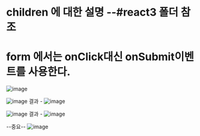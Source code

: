 
# children 에 대한 설명 --#react3 폴더 참조

# form 에서는 onClick대신 onSubmit이벤트를 사용한다.
![image](https://github.com/dddd1215/react_basic/assets/129017020/9d4061fa-7ebc-4b4e-9096-266ca457f930)

![image](https://github.com/dddd1215/react_basic/assets/129017020/8920f6e6-6b1d-44c7-a14f-24d549141440)
결과 -
![image](https://github.com/dddd1215/react_basic/assets/129017020/b6f669db-a46f-455a-a886-54e373027274)


![image](https://github.com/dddd1215/react_basic/assets/129017020/8ef7ec69-5481-453e-86d6-71269d8eb115)
결과 -
![image](https://github.com/dddd1215/react_basic/assets/129017020/141f3416-3963-4eac-964b-66a7f68a7ff2)


--중요--
![image](https://github.com/dddd1215/react_basic/assets/129017020/da195684-e00a-4a5e-904d-66106c66a93e)

